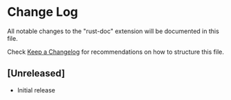 # Change Log

All notable changes to the "rust-doc" extension will be documented in this file.

Check [Keep a Changelog](http://keepachangelog.com/) for recommendations on how to structure this file.

## [Unreleased]

- Initial release